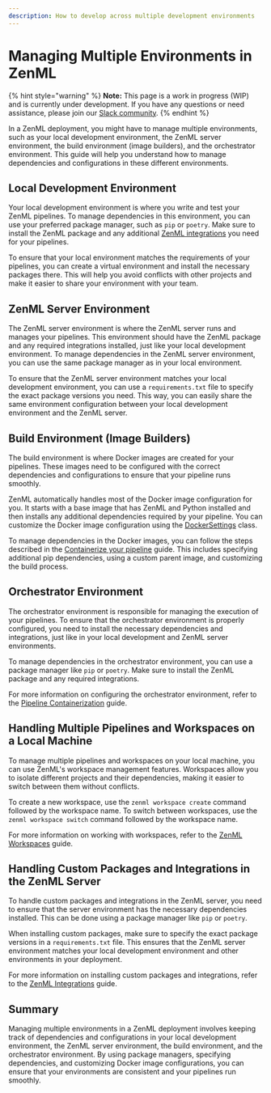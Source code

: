 ```yaml
---
description: How to develop across multiple development environments
---
```


# Managing Multiple Environments in ZenML

{% hint style="warning" %}
**Note:** This page is a work in progress (WIP) and is currently under development. If you have any questions or need assistance, please join our [Slack community](https://zenml.io/slack).
{% endhint %}

In a ZenML deployment, you might have to manage multiple environments, such as your local development environment, the ZenML server environment, the build environment (image builders), and the orchestrator environment. This guide will help you understand how to manage dependencies and configurations in these different environments.

## Local Development Environment

Your local development environment is where you write and test your ZenML pipelines. To manage dependencies in this environment, you can use your preferred package manager, such as `pip` or `poetry`. Make sure to install the ZenML package and any additional [ZenML integrations](broken-reference) you need for your pipelines.

To ensure that your local environment matches the requirements of your pipelines, you can create a virtual environment and install the necessary packages there. This will help you avoid conflicts with other projects and make it easier to share your environment with your team.

## ZenML Server Environment

The ZenML server environment is where the ZenML server runs and manages your pipelines. This environment should have the ZenML package and any required integrations installed, just like your local development environment. To manage dependencies in the ZenML server environment, you can use the same package manager as in your local environment.

To ensure that the ZenML server environment matches your local development environment, you can use a `requirements.txt` file to specify the exact package versions you need. This way, you can easily share the same environment configuration between your local development environment and the ZenML server.

## Build Environment (Image Builders)

The build environment is where Docker images are created for your pipelines. These images need to be configured with the correct dependencies and configurations to ensure that your pipeline runs smoothly.

ZenML automatically handles most of the Docker image configuration for you. It starts with a base image that has ZenML and Python installed and then installs any additional dependencies required by your pipeline. You can customize the Docker image configuration using the [DockerSettings](containerize-your-pipeline.md) class.

To manage dependencies in the Docker images, you can follow the steps described in the [Containerize your pipeline](containerize-your-pipeline.md) guide. This includes specifying additional pip dependencies, using a custom parent image, and customizing the build process.

## Orchestrator Environment

The orchestrator environment is responsible for managing the execution of your pipelines. To ensure that the orchestrator environment is properly configured, you need to install the necessary dependencies and integrations, just like in your local development and ZenML server environments.

To manage dependencies in the orchestrator environment, you can use a package manager like `pip` or `poetry`. Make sure to install the ZenML package and any required integrations.

For more information on configuring the orchestrator environment, refer to the [Pipeline Containerization](containerize-your-pipeline.md) guide.

## Handling Multiple Pipelines and Workspaces on a Local Machine

To manage multiple pipelines and workspaces on your local machine, you can use ZenML's workspace management features. Workspaces allow you to isolate different projects and their dependencies, making it easier to switch between them without conflicts.

To create a new workspace, use the `zenml workspace create` command followed by the workspace name. To switch between workspaces, use the `zenml workspace switch` command followed by the workspace name.

For more information on working with workspaces, refer to the [ZenML Workspaces](workspaces.md) guide.

## Handling Custom Packages and Integrations in the ZenML Server

To handle custom packages and integrations in the ZenML server, you need to ensure that the server environment has the necessary dependencies installed. This can be done using a package manager like `pip` or `poetry`.

When installing custom packages, make sure to specify the exact package versions in a `requirements.txt` file. This ensures that the ZenML server environment matches your local development environment and other environments in your deployment.

For more information on installing custom packages and integrations, refer to the [ZenML Integrations](integrations.md) guide.

## Summary

Managing multiple environments in a ZenML deployment involves keeping track of dependencies and configurations in your local development environment, the ZenML server environment, the build environment, and the orchestrator environment. By using package managers, specifying dependencies, and customizing Docker image configurations, you can ensure that your environments are consistent and your pipelines run smoothly.